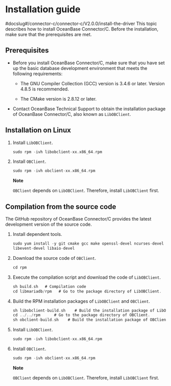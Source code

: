 Installation guide 
=======================================
#docslug#/connector-c/connector-c/V2.0.0/install-the-driver
This topic describes how to install OceanBase Connector/C. Before the installation, make sure that the prerequisites are met. 

Prerequisites 
----------------------------------

* Before you install OceanBase Connector/C, make sure that you have set up the basic database development environment that meets the following requirements:

  * The GNU Compiler Collection (GCC) version is 3.4.6 or later. Version 4.8.5 is recommended.

    
  
  * The CMake version is 2.8.12 or later.

    
  

  

* Contact OceanBase Technical Support to obtain the installation package of OceanBase Connector/C, also known as `LibOBClient`.

  




Installation on Linux 
------------------------------------------

1. Install `LibOBClient`. 

   ```c
   sudo rpm -ivh libobclient-xx.x86_64.rpm
   ```

   

2. Install `OBClient`. 

   ```c
   sudo rpm -ivh obclient-xx.x86_64.rpm
   ```

   
   **Note**

   

   `OBClient` depends on `LibOBClient`. Therefore, install `LibOBClient` first.
   




Compilation from the source code 
-----------------------------------------------------

The GitHub repository of OceanBase Connector/C provides the latest development version of the source code. 

1. Install dependent tools. 

   ```c
   sudo yum install -y git cmake gcc make openssl-devel ncurses-devel rpm-build  gcc-c++ bison bison-devel zlib-devel gnutls-devel libxml2-devel openssl-devel \
   libevent-devel libaio-devel
   ```

   

2. Download the source code of `OBClient`. 

   ```c
   cd rpm
   ```

   

3. Execute the compilation script and download the code of `LibOBClient`. 

   ```c
   sh build.sh   # Compilation code 
   cd libmariadb/rpm   # Go to the package directory of LibOBClient.
   ```

   

4. Build the RPM installation packages of `LibOBClient` and `OBClient`. 

   ```c
   sh libobclient-build.sh    # Build the installation package of LibOBClient.
   cd ../../rpm      # Go to the package directory of OBClient.
   sh obclient-build.sh    # Build the installation package of OBClient.
   ```

   

5. Install `LibOBClient`. 

   ```c
   sudo rpm -ivh libobclient-xx.x86_64.rpm
   ```

   

6. Install `OBClient`. 

   ```c
   sudo rpm -ivh obclient-xx.x86_64.rpm
   ```

   
   **Note**

   

   `OBClient` depends on `LibOBClient`. Therefore, install `LibOBClient` first.
   



